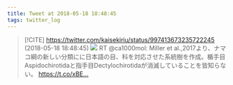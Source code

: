 ```yaml
---
title: Tweet at 2018-05-18 18:48:45
tags: twitter_log
---
```


> [!CITE] https://twitter.com/kaisekiriu/status/997413673235722245 (2018-05-18 18:48:45)
> ![](https://twitter.com/kaisekiriu/status/997413673235722245)
> RT @ca1000mol: Miller et al.,2017より、ナマコ綱の新しい分類にに日本語の目、科を対応させた系統樹を作成。楯手目Aspidochirotidaと指手目Dectylochirotidaが消滅していることを皆知らない。 https://t.co/xBE…

